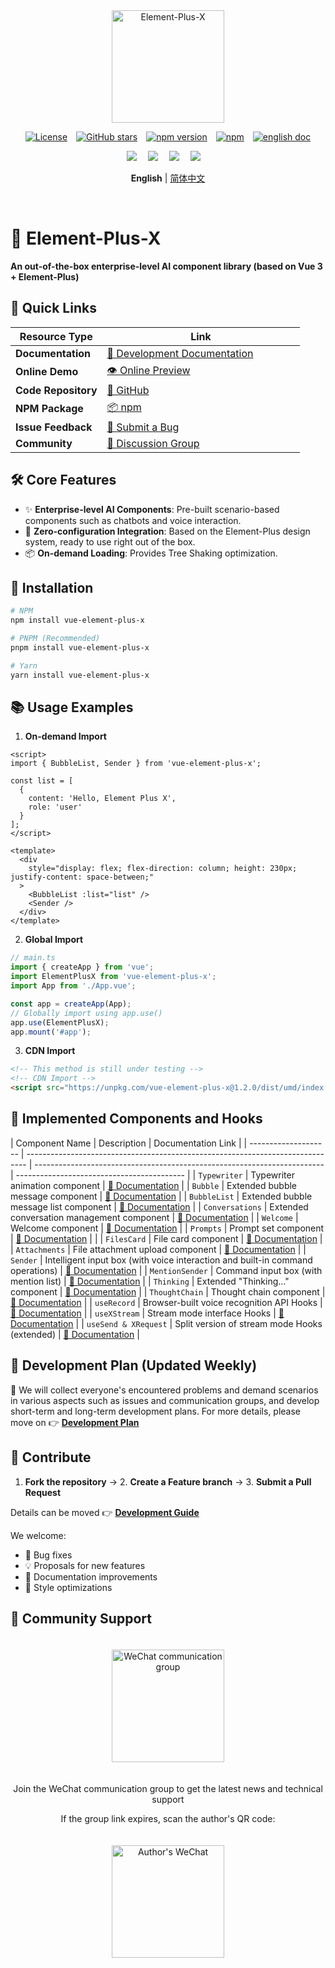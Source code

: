 <div align="center">
  <a href="https://element-plus-x.com">
    <img src="https://cdn.element-plus-x.com/element-plus-x.png" alt="Element-Plus-X" width="180" class="logo" />
  </a>
</div>

<div align="center">

[![License](https://img.shields.io/badge/license-MIT-blue)](https://github.com/HeJiaYue520/Element-Plus-X/blob/main/LICENSE)&emsp;[![GitHub stars](https://img.shields.io/github/stars/HeJiaYue520/Element-Plus-X)](https://github.com/HeJiaYue520/Element-Plus-X)&emsp;[![npm version](https://img.shields.io/npm/v/vue-element-plus-x)](https://www.npmjs.com/package/vue-element-plus-x)&emsp;[![npm](https://img.shields.io/npm/dm/vue-element-plus-x.svg)](https://www.npmjs.com/package/vue-element-plus-x)&emsp;[![english doc](https://img.shields.io/badge/%E6%96%87%E6%A1%A3-%E7%AE%80%E4%BD%93%E4%B8%AD%E6%96%87-brightgreen?style=flat-square&logo=read-the-docs)](https://github.com/HeJiaYue520/Element-Plus-X/blob/main/README.md)

</div>

<div align="center">
<img src="https://cdn.element-plus-x.com/demo.webp" calss="element-plus-x-bubble" />&emsp;
<img src="https://cdn.element-plus-x.com/demo1.webp" calss="element-plus-x-bubble" />&emsp;
<img src="https://cdn.element-plus-x.com/demo3.webp" calss="element-plus-x-bubble" />&emsp;
<img src="https://cdn.element-plus-x.com/demo4.webp" calss="element-plus-x-bubble" />&emsp;
</div>

<div align="center">

**English** | [简体中文](./README.md)

</div>&emsp;

# 🚀 Element-Plus-X

**An out-of-the-box enterprise-level AI component library (based on Vue 3 + Element-Plus)**

## 📢 Quick Links

| Resource Type       | <div style="width: 300px;">Link</div>                                                                              |
| ------------------- | ------------------------------------------------------------------------------------------------------------------ |
| **Documentation**   | [📖 Development Documentation](https://element-plus-x.com)                                                         |
| **Online Demo**     | [👁️ Online Preview](https://v.element-plus-x.com)                                                                  |
| **Code Repository** | [🐙 GitHub](https://github.com/HeJiaYue520/Element-Plus-X)                                                         |
| **NPM Package**     | [📦 npm](https://www.npmjs.com/package/vue-element-plus-x)                                                         |
| **Issue Feedback**  | [🐛 Submit a Bug](https://github.com/HeJiaYue520/Element-Plus-X/issues)                                            |
| **Community**       | [🐒 Discussion Group](https://element-plus-x.com/introduce.html#%F0%9F%91%A5-%E7%A4%BE%E5%8C%BA%E6%94%AF%E6%8C%81) |

## 🛠️ Core Features

- ✨ **Enterprise-level AI Components**: Pre-built scenario-based components such as chatbots and voice interaction.
- 🚀 **Zero-configuration Integration**: Based on the Element-Plus design system, ready to use right out of the box.
- 📦 **On-demand Loading**: Provides Tree Shaking optimization.

## 🔎 Installation

```bash
# NPM
npm install vue-element-plus-x

# PNPM (Recommended)
pnpm install vue-element-plus-x

# Yarn
yarn install vue-element-plus-x

```

## 📚 Usage Examples

1. **On-demand Import**

```vue
<script>
import { BubbleList, Sender } from 'vue-element-plus-x';

const list = [
  {
    content: 'Hello, Element Plus X',
    role: 'user'
  }
];
</script>

<template>
  <div
    style="display: flex; flex-direction: column; height: 230px; justify-content: space-between;"
  >
    <BubbleList :list="list" />
    <Sender />
  </div>
</template>
```

2. **Global Import**

```ts
// main.ts
import { createApp } from 'vue';
import ElementPlusX from 'vue-element-plus-x';
import App from './App.vue';

const app = createApp(App);
// Globally import using app.use()
app.use(ElementPlusX);
app.mount('#app');
```

3. **CDN Import**

```html
<!-- This method is still under testing -->
<!-- CDN Import -->
<script src="https://unpkg.com/vue-element-plus-x@1.2.0/dist/umd/index.js"></script>
```

## 🌟 Implemented Components and Hooks

| Component Name       | Description                                                                    | Documentation Link                                                       |
| -------------------- | ------------------------------------------------------------------------------ | ------------------------------------------------------------------------ | ------------------------------------------ |
| `Typewriter`         | Typewriter animation component                                                 | [📄 Documentation](https://element-plus-x.com/components/typewriter/)    |
| `Bubble`             | Extended bubble message component                                              | [📄 Documentation](https://element-plus-x.com/components/bubble/)        |
| `BubbleList`         | Extended bubble message list component                                         | [📄 Documentation](https://element-plus-x.com/components/bubbleList/)    |
| `Conversations`      | Extended conversation management component                                     | [📄 Documentation](https://element-plus-x.com/components/conversations/) |
| `Welcome`            | Welcome component                                                              | [📄 Documentation](https://element-plus-x.com/components/welcome/)       |
| `Prompts`            | Prompt set component                                                           | [📄 Documentation](https://element-plus-x.com/components/prompts/)       | <!-- 修正了原表格中Prompts后的多余空格 --> |
| `FilesCard`          | File card component                                                            | [📄 Documentation](https://element-plus-x.com/components/filesCard/)     |
| `Attachments`        | File attachment upload component                                               | [📄 Documentation](https://element-plus-x.com/components/attachments/)   |
| `Sender`             | Intelligent input box (with voice interaction and built-in command operations) | [📄 Documentation](https://element-plus-x.com/components/sender/)        |
| `MentionSender`      | Command input box (with mention list)                                          | [📄 Documentation](https://element-plus-x.com/components/mentionSender/) |
| `Thinking`           | Extended "Thinking..." component                                               | [📄 Documentation](https://element-plus-x.com/components/thinking/)      |
| `ThoughtChain`       | Thought chain component                                                        | [📄 Documentation](https://element-plus-x.com/components/thoughtChain/)  |
| `useRecord`          | Browser-built voice recognition API Hooks                                      | [📄 Documentation](https://element-plus-x.com/components/useRecord/)     |
| `useXStream`         | Stream mode interface Hooks                                                    | [📄 Documentation](https://element-plus-x.com/components/useXStream/)    |
| `useSend & XRequest` | Split version of stream mode Hooks (extended)                                  | [📄 Documentation](https://element-plus-x.com/components/useSend/)       |

## 🎯 Development Plan (Updated Weekly)

🎀 We will collect everyone's encountered problems and demand scenarios in various aspects such as issues and communication groups, and develop short-term and long-term development plans. For more details, please move on 👉 **[Development Plan](https://element-plus-x.com/roadmap.html)**

## 🤝 Contribute

1. **Fork the repository** → 2. **Create a Feature branch** → 3. **Submit a Pull Request**

Details can be moved 👉 **[Development Guide](https://element-plus-x.com/guide/develop.html)**

We welcome:

- 🐛 Bug fixes
- 💡 Proposals for new features
- 📝 Documentation improvements
- 🎨 Style optimizations

## 👥 Community Support

<div align="center">
<img src="https://cdn.element-plus-x.com/vx-2025-07-14.png" alt="WeChat communication group" width="180" style="margin: 20px;" />
<p>Join the WeChat communication group to get the latest news and technical support</p>

<p>If the group link expires, scan the author's QR code:</p>
<img src="https://cdn.element-plus-x.com/element-plus-x-author-vx.png" alt="Author's WeChat" width="180" style="margin: 20px;" />
</div>
